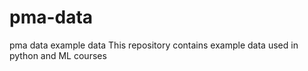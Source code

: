 # pma-data
pma data  example data  This repository contains example data used in python  and ML courses
